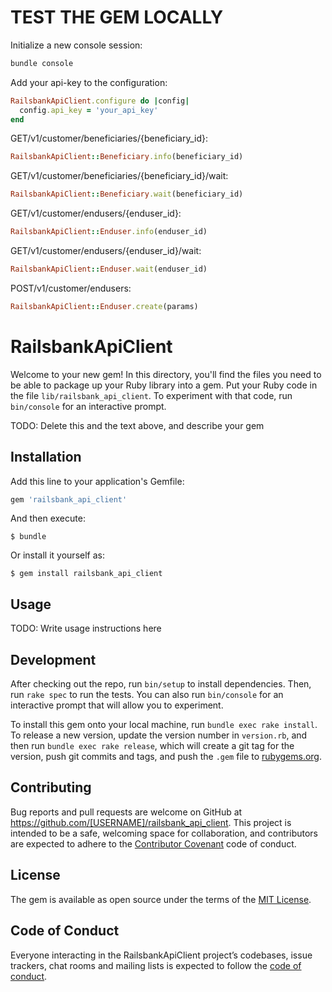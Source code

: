 # TEST THE GEM LOCALLY
Initialize a new console session:
```ruby
bundle console
```
Add your api-key to the configuration:
```ruby
RailsbankApiClient.configure do |config|
  config.api_key = 'your_api_key'
end
```
GET/v1/customer/beneficiaries/{beneficiary_id}:
```ruby
RailsbankApiClient::Beneficiary.info(beneficiary_id)
```
GET/v1/customer/beneficiaries/{beneficiary_id}/wait:
```ruby
RailsbankApiClient::Beneficiary.wait(beneficiary_id)
```
GET/v1/customer/endusers/{enduser_id}:
```ruby
RailsbankApiClient::Enduser.info(enduser_id)
```
GET/v1/customer/endusers/{enduser_id}/wait:
```ruby
RailsbankApiClient::Enduser.wait(enduser_id)
```
POST/v1/customer/endusers:
```ruby
RailsbankApiClient::Enduser.create(params)
```

# RailsbankApiClient

Welcome to your new gem! In this directory, you'll find the files you need to be able to package up your Ruby library into a gem. Put your Ruby code in the file `lib/railsbank_api_client`. To experiment with that code, run `bin/console` for an interactive prompt.

TODO: Delete this and the text above, and describe your gem

## Installation

Add this line to your application's Gemfile:

```ruby
gem 'railsbank_api_client'
```

And then execute:

    $ bundle

Or install it yourself as:

    $ gem install railsbank_api_client

## Usage

TODO: Write usage instructions here

## Development

After checking out the repo, run `bin/setup` to install dependencies. Then, run `rake spec` to run the tests. You can also run `bin/console` for an interactive prompt that will allow you to experiment.

To install this gem onto your local machine, run `bundle exec rake install`. To release a new version, update the version number in `version.rb`, and then run `bundle exec rake release`, which will create a git tag for the version, push git commits and tags, and push the `.gem` file to [rubygems.org](https://rubygems.org).

## Contributing

Bug reports and pull requests are welcome on GitHub at https://github.com/[USERNAME]/railsbank_api_client. This project is intended to be a safe, welcoming space for collaboration, and contributors are expected to adhere to the [Contributor Covenant](http://contributor-covenant.org) code of conduct.

## License

The gem is available as open source under the terms of the [MIT License](https://opensource.org/licenses/MIT).

## Code of Conduct

Everyone interacting in the RailsbankApiClient project’s codebases, issue trackers, chat rooms and mailing lists is expected to follow the [code of conduct](https://github.com/[USERNAME]/railsbank_api_client/blob/master/CODE_OF_CONDUCT.md).

